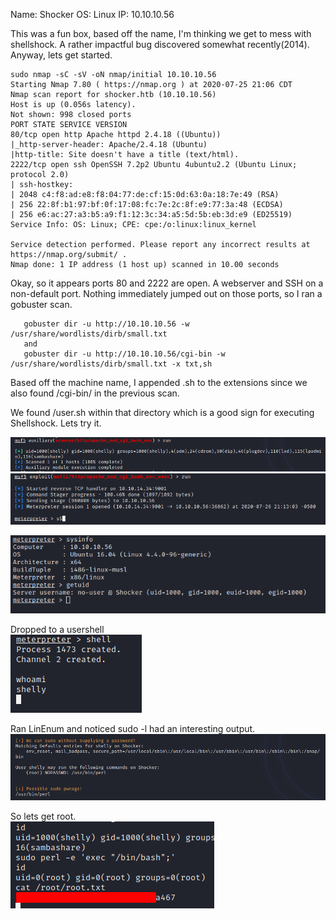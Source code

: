 Name:   Shocker
OS:     Linux
IP:     10.10.10.56

This was a fun box, based off the name, I'm thinking we get to mess with shellshock.  A rather impactful bug discovered somewhat recently(2014).  Anyway, lets get started.

    sudo nmap -sC -sV -oN nmap/initial 10.10.10.56
    Starting Nmap 7.80 ( https://nmap.org ) at 2020-07-25 21:06 CDT
    Nmap scan report for shocker.htb (10.10.10.56)
    Host is up (0.056s latency).
    Not shown: 998 closed ports
    PORT STATE SERVICE VERSION
    80/tcp open http Apache httpd 2.4.18 ((Ubuntu))
    |_http-server-header: Apache/2.4.18 (Ubuntu)
    |http-title: Site doesn't have a title (text/html).
    2222/tcp open ssh OpenSSH 7.2p2 Ubuntu 4ubuntu2.2 (Ubuntu Linux; protocol 2.0)
    | ssh-hostkey:
    | 2048 c4:f8:ad:e8:f8:04:77:de:cf:15:0d:63:0a:18:7e:49 (RSA)
    | 256 22:8f:b1:97:bf:0f:17:08:fc:7e:2c:8f:e9:77:3a:48 (ECDSA)
    | 256 e6:ac:27:a3:b5:a9:f1:12:3c:34:a5:5d:5b:eb:3d:e9 (ED25519)
    Service Info: OS: Linux; CPE: cpe:/o:linux:linux_kernel
    
    Service detection performed. Please report any incorrect results at https://nmap.org/submit/ .
    Nmap done: 1 IP address (1 host up) scanned in 10.00 seconds
    
Okay, so it appears ports 80 and 2222 are open.  A webserver and SSH on a non-default port.  Nothing immediately jumped out on those ports, so I ran a gobuster scan.
    
       gobuster dir -u http://10.10.10.56 -w /usr/share/wordlists/dirb/small.txt
       and
       gobuster dir -u http://10.10.10.56/cgi-bin -w /usr/share/wordlists/dirb/small.txt -x txt,sh
       
Based off the machine name, I appended .sh to the extensions since we also found /cgi-bin/ in the previous scan.

We found /user.sh within that directory which is a good sign for executing Shellshock.  Lets try it.

![](./ac2f1d1f665040dd5f2d6716226c9ad1.png)
![](./5c1668e793e29cdeb7ba1df13a62fc94.png)

![](./00433c3c1b0700a53a21e5c86bfc422b.png)

Dropped to a usershell  
![](./c0d1a1608a066e6fb14ace9b04e0128a.png)

Ran LinEnum and noticed sudo -l had an interesting output.  
![](./c445fa58eb087ec1e21dd9c2d3fae2f0.png)

So lets get root.  
![](./1bd6dfacbb35d6a38cba6b3c0702ba12.png)
